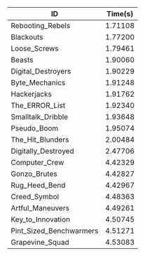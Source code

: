 |ID|Time(s)|
|-|-|
|Rebooting_Rebels|1.71108|
|Blackouts|1.77200|
|Loose_Screws|1.79461|
|Beasts|1.90060|
|Digital_Destroyers|1.90229|
|Byte_Mechanics|1.91248|
|Hackerjacks|1.91762|
|The_ERROR_List|1.92340|
|Smalltalk_Dribble|1.93648|
|Pseudo_Boom|1.95074|
|The_Hit_Blunders|2.00484|
|Digitally_Destroyed|2.47706|
|Computer_Crew|4.42329|
|Gonzo_Brutes|4.42827|
|Rug_Heed_Bend|4.42967|
|Creed_Symbol|4.48363|
|Artful_Maneuvers|4.49261|
|Key_to_Innovation|4.50745|
|Pint_Sized_Benchwarmers|4.51271|
|Grapevine_Squad|4.53083|

